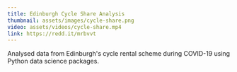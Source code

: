 ```yaml
---
title: Edinburgh Cycle Share Analysis
thumbnail: assets/images/cycle-share.png
video: assets/videos/cycle-share.mp4
link: https://redd.it/mrbvvt
---
```


Analysed data from Edinburgh's cycle rental scheme during COVID-19 using Python data science packages. 
